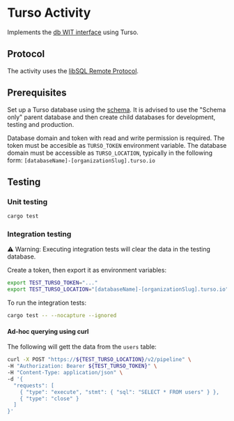 # Turso Activity
Implements the [db WIT interface](../interface/db.wit) using Turso.

## Protocol
The activity uses the [libSQL Remote Protocol](https://docs.turso.tech/sdk/http/reference).

## Prerequisites
Set up a Turso database using the [schema](ddl/schema.sql).
It is advised to use the "Schema only" parent database and then
create child databases for development, testing and production.

Database domain and token with read and write permission is required.
The token must be accesible as `TURSO_TOKEN` environment variable.
The database domain must be accessible as `TURSO_LOCATION`, typically in
the following form: `[databaseName]-[organizationSlug].turso.io`

## Testing

### Unit testing
```sh
cargo test
```

### Integration testing
⚠️ Warning: Executing integration tests will clear the data in the testing database.

Create a token, then export it as environment variables:
```sh
export TEST_TURSO_TOKEN="..."
export TEST_TURSO_LOCATION="[databaseName]-[organizationSlug].turso.io"
```

To run the integration tests:
```sh
cargo test -- --nocapture --ignored
```

#### Ad-hoc querying using curl
The following will gett the data from the `users` table:
```sh
curl -X POST "https://${TEST_TURSO_LOCATION}/v2/pipeline" \
-H "Authorization: Bearer ${TEST_TURSO_TOKEN}" \
-H "Content-Type: application/json" \
-d '{
  "requests": [
    { "type": "execute", "stmt": { "sql": "SELECT * FROM users" } },
    { "type": "close" }
  ]
}'
```
